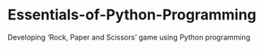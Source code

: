 # Essentials-of-Python-Programming
Developing ‘Rock, Paper and Scissors’ game using Python programming
